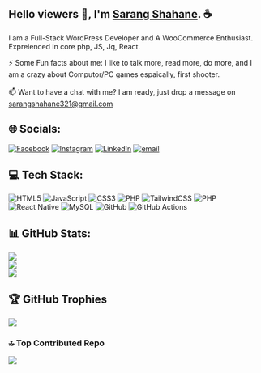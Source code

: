## Hello viewers 👋, I'm <a href="http://resume.sarangshahane.in/">Sarang Shahane</a>. &#x2615;

I am a Full-Stack WordPress Developer and A WooCommerce Enthusiast. Expreienced in core php, JS, Jq, React.

⚡ Some Fun facts about me: I like to talk more, read more, do more, and I am a crazy about Computor/PC games espaically, first shooter. <br><br>
📫 Want to have a chat with me? I am ready, just drop a message on sarangshahane321@gmail.com <br>

## 🌐 Socials:
[![Facebook](https://img.shields.io/badge/Facebook-%231877F2.svg?logo=Facebook&logoColor=white)](https://facebook.com/sarang.shahane.16) [![Instagram](https://img.shields.io/badge/Instagram-%23E4405F.svg?logo=Instagram&logoColor=white)](https://instagram.com/shahane.sarang) [![LinkedIn](https://img.shields.io/badge/LinkedIn-%230077B5.svg?logo=linkedin&logoColor=white)](https://linkedin.com/in/sarang-shahane-1b2442106) [![email](https://img.shields.io/badge/Email-D14836?logo=gmail&logoColor=white)](mailto:abcdefghi@gmail.com) 

## 💻 Tech Stack:
![HTML5](https://img.shields.io/badge/html5-%23E34F26.svg?style=for-the-badge&logo=html5&logoColor=white) ![JavaScript](https://img.shields.io/badge/javascript-%23323330.svg?style=for-the-badge&logo=javascript&logoColor=%23F7DF1E) ![CSS3](https://img.shields.io/badge/css3-%231572B6.svg?style=for-the-badge&logo=css3&logoColor=white) ![PHP](https://img.shields.io/badge/php-%23777BB4.svg?style=for-the-badge&logo=php&logoColor=white) ![TailwindCSS](https://img.shields.io/badge/tailwindcss-%2338B2AC.svg?style=for-the-badge&logo=tailwind-css&logoColor=white) ![PHP](https://img.shields.io/badge/php-%23777BB4.svg?style=for-the-badge&logo=php&logoColor=white) ![React Native](https://img.shields.io/badge/react_native-%2320232a.svg?style=for-the-badge&logo=react&logoColor=%2361DAFB) ![MySQL](https://img.shields.io/badge/mysql-4479A1.svg?style=for-the-badge&logo=mysql&logoColor=white) ![GitHub](https://img.shields.io/badge/github-%23121011.svg?style=for-the-badge&logo=github&logoColor=white) ![GitHub Actions](https://img.shields.io/badge/github%20actions-%232671E5.svg?style=for-the-badge&logo=githubactions&logoColor=white)

## 📊 GitHub Stats:
![](https://github-readme-stats.vercel.app/api?username=sarangshahane&theme=transparent&hide_border=false&include_all_commits=true&count_private=true)<br/>
![](https://github-readme-streak-stats.herokuapp.com/?user=sarangshahane&theme=transparent&hide_border=false)<br/>
![](https://github-readme-stats.vercel.app/api/top-langs/?username=sarangshahane&theme=transparent&hide_border=false&include_all_commits=true&count_private=true&layout=compact)

## 🏆 GitHub Trophies
![](https://github-profile-trophy.vercel.app/?username=sarangshahane&theme=nord&no-frame=false&no-bg=true&margin-w=4)

### 🔝 Top Contributed Repo
![](https://github-contributor-stats.vercel.app/api?username=sarangshahane&limit=5&theme=dark&combine_all_yearly_contributions=true)

<!--
**sarangshahane/sarangshahane** is a ✨ _special_ ✨ repository because its `README.md` (this file) appears on your GitHub profile.

Here are some ideas to get you started:

- 🔭 I’m currently working on ...
- 🌱 I’m currently learning ...
- 👯 I’m looking to collaborate on ...
- 🤔 I’m looking for help with ...
- 💬 Ask me about ...
- 📫 How to reach me: ...
- 😄 Pronouns: ...
- ⚡ Fun fact: ...
-->
